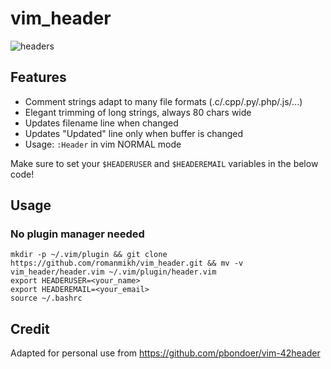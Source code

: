 # vim_header

![headers](https://i.imgur.com/K2qfbPe.png)

## Features
* Comment strings adapt to many file formats (.c/.cpp/.py/.php/.js/...)
* Elegant trimming of long strings, always 80 chars wide
* Updates filename line when changed
* Updates "Updated" line only when buffer is changed
* Usage: `:Header` in vim NORMAL mode

Make sure to set your `$HEADERUSER` and `$HEADEREMAIL` variables in the below code!

## Usage 

### No plugin manager needed

```
mkdir -p ~/.vim/plugin && git clone https://github.com/romanmikh/vim_header.git && mv -v vim_header/header.vim ~/.vim/plugin/header.vim
export HEADERUSER=<your_name>
export HEADEREMAIL=<your_email>
source ~/.bashrc
```

## Credit
Adapted for personal use from https://github.com/pbondoer/vim-42header